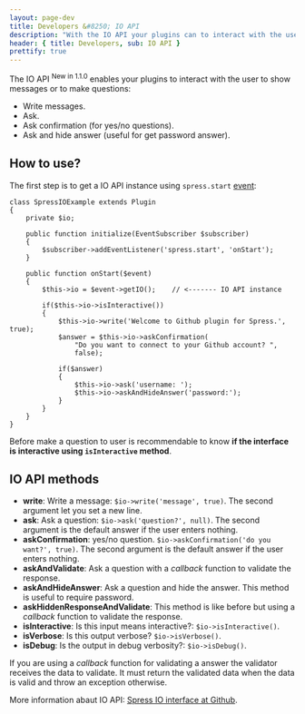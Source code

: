 ```yaml
---
layout: page-dev
title: Developers &#8250; IO API
description: "With the IO API your plugins can to interact with the user to show messages or to make questions"
header: { title: Developers, sub: IO API }
prettify: true
---
```

The IO API <sup><span class="label label-success">New in 1.1.0</span></sup> enables your plugins
to interact with the user to show messages or to make questions:

* Write messages.
* Ask.
* Ask confirmation (for yes/no questions).
* Ask and hide answer (useful for get password answer).

## How to use?

The first step is to get a IO API instance using `spress.start` [event](/docs/developers/events-list):

```
class SpressIOExample extends Plugin
{
    private $io;
    
    public function initialize(EventSubscriber $subscriber)
    {
        $subscriber->addEventListener('spress.start', 'onStart');
    }
    
    public function onStart($event)
    {
        $this->io = $event->getIO();    // <------- IO API instance
        
        if($this->io->isInteractive())
        {
            $this->io->write('Welcome to Github plugin for Spress.', true);
            $answer = $this->io->askConfirmation(
                "Do you want to connect to your Github account? ", 
                false);
            
            if($answer)
            {
                $this->io->ask('username: ');
                $this->io->askAndHideAnswer('password:');
            }
        }
    }
}
```

Before make a question to user is recommendable to know **if the interface is interactive using
`isInteractive` method**.

## IO API methods

* **write**: Write a message: `$io->write('message', true)`. The second argument let you set a new line.
* **ask**: Ask a question: `$io->ask('question?', null)`. The second argument is the default answer if the user enters nothing.
* **askConfirmation**: yes/no question. `$io->askConfirmation('do you want?', true)`. The second argument is the default answer if the user enters nothing.
* **askAndValidate**: Ask a question with a *callback* function to validate the response.
* **askAndHideAnswer**: Ask a question and hide the answer. This method is useful to require password.
* **askHiddenResponseAndValidate**: This method is like before but using a *callback* function to validate the response.
* **isInteractive**: Is this input means interactive?: `$io->isInteractive()`.
* **isVerbose**: Is this output verbose? `$io->isVerbose()`.
* **isDebug**: Is the output in debug verbosity?: `$io->isDebug()`.

If you are using a *callback* function for validating a answer the validator receives the data to validate. 
It must return the validated data when the data is valid and throw an exception otherwise.

More information abaut IO API: [Spress IO interface at Github](https://github.com/yosymfony/Spress/blob/master/src/Yosymfony/Spress/IO/IOInterface.php).

